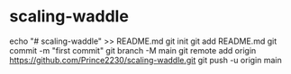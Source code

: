 # scaling-waddle
echo "# scaling-waddle" >> README.md
git init
git add README.md
git commit -m "first commit"
git branch -M main
git remote add origin https://github.com/Prince2230/scaling-waddle.git
git push -u origin main

